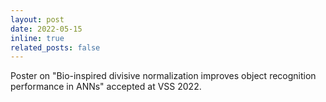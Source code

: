 ```yaml
---
layout: post
date: 2022-05-15
inline: true
related_posts: false
---
```


Poster on "Bio-inspired divisive normalization improves object recognition performance in ANNs" accepted at VSS 2022.